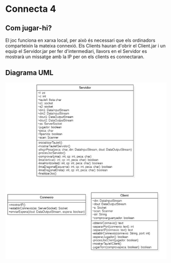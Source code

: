 # Connecta 4

## Com jugar-hi?
El joc funciona en xarxa local, per això és necessari que els ordinadors comparteixin la mateixa connexió.
Els Clients hauran d'obrir el Client.jar i un equip el Servidor.jar per fer d'intermediari, llavors en el Servidor es mostrarà un missatge amb la IP per on els clients es connectaran.

## Diagrama UML
![Diagrama UML](P4.1_Disseny.mdj.jpg)